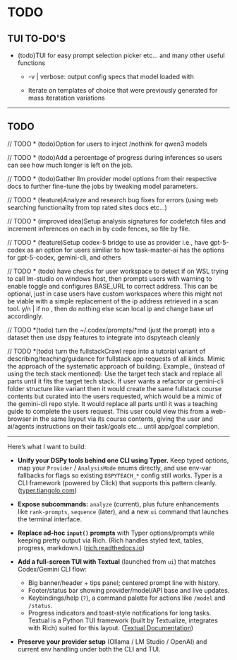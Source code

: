 # TODO

## **TUI TO-DO'S**

* (todo)TUI for easy prompt selection picker etc... and many other useful functions

  * -v | verbose: output config specs that model loaded with

  * Iterate on templates of choice that were previously generated for mass iteratation variations

---

## TODO

// TODO * (todo)Option for users to inject /nothink for qwen3 models

// TODO * (todo)Add a percentage of progress during inferences so users can see how much longer is left on the job.

// TODO * (todo)Gather llm provider model options from their respective docs to further fine-tune the jobs by tweaking model parameters.

// TODO * (feature)Analyze and research bug fixes for errors (using web searching functionality from top rated sites docs etc...)

// TODO * (improved idea)Setup analysis signatures for codefetch files and increment inferences on each in by code fences, so file by file.

// TODO * (feature)Setup codex-5 bridge to use as provider i.e., have gpt-5-codex as an option for users similiar to how task-master-ai has the options for gpt-5-codex, gemini-cli, and others

// TODO * (todo) have checks for user workspace to detect if on WSL trying to call lm-studio on windows host, then prompts users with warning to enable toggle and configures BASE_URL to correct address. This can be optional, just in case users have custom workspaces where this might not be viable with a simple replacement of the ip address retrieved in a scan tool. y/n | if no , then do nothing else scan local ip and change base url accordingly.

// TODO *(todo) turn the ~/.codex/prompts/*md (just the prompt) into a dataset then use dspy features to integrate into dspyteach cleanly

// TODO *(todo) turn the fullstackCrawl repo into a tutorial variant of describing/teaching/guidance for fullstack app requests of all kinds. Mimic the approach of the systematic approach of building. Example., (instead of using the tech stack mentioned): Use the target tech stack and replace all parts until it fits the target tech stack. If user wants a refactor or gemini-cli folder structure like variant then it would create the same fullstack course contents but curated into the users requested, which would be a mimic of the gemini-cli repo style. It would replace all parts until it was a teaching guide to complete the users request. This user could view this from a web-browser in the same layout via its course contents, giving the user and ai/agents instructions on their task/goals etc... until app/goal completion.

---

Here’s what I want to build:

* **Unify your DSPy tools behind one CLI using Typer.** Keep typed options, map your `Provider` / `AnalysisMode` enums directly, and use env-var fallbacks for flags so existing `DSPYTEACH_*` config still works. Typer is a CLI framework (powered by Click) that supports this pattern cleanly. ([typer.tiangolo.com][1])
* **Expose subcommands:** `analyze` (current), plus future enhancements like `rank-prompts`, `sequence` (later), and a new `ui` command that launches the terminal interface.
* **Replace ad-hoc `input()` prompts** with Typer options/prompts while keeping pretty output via Rich. (Rich handles styled text, tables, progress, markdown.) ([rich.readthedocs.io][2])
* **Add a full-screen TUI with Textual** (launched from `ui`) that matches Codex/Gemini CLI flow:

  * Big banner/header + tips panel; centered prompt line with history.
  * Footer/status bar showing provider/model/API base and live updates.
  * Keybindings/help (`?`), a command palette for actions like `/model` and `/status`.
  * Progress indicators and toast-style notifications for long tasks.
    Textual is a Python TUI framework (built by Textualize, integrates with Rich) suited for this layout. ([Textual Documentation][3])
* **Preserve your provider setup** (Ollama / LM Studio / OpenAI) and current env handling under both the CLI and TUI.

[1]: https://typer.tiangolo.com/?utm_source=chatgpt.com "Typer"
[2]: https://rich.readthedocs.io/en/latest/introduction.html?utm_source=chatgpt.com "Introduction — Rich 14.1.0 documentation"
[3]: https://textual.textualize.io/?utm_source=chatgpt.com "Textual"

